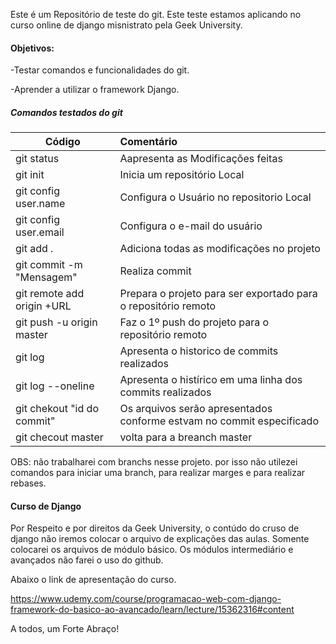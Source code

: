 Este é um Repositório de teste do git. Este teste estamos 
aplicando no curso online de django misnistrato pela 
Geek University.

#### Objetivos:

-Testar comandos e funcionalidades do git.

-Aprender a utilizar o framework Django.  

##### Comandos testados do git

Código | Comentário
-------|:-----------
git status | Aapresenta as Modificações feitas
git init | Inicia um repositório Local
git config user.name | Configura o Usuário no repositorio Local
git config user.email | Configura o e-mail do usuário
git add . | Adiciona todas as modificações no projeto
git commit -m "Mensagem" | Realiza commit
git remote add origin +URL | Prepara o projeto para ser exportado para o repositório remoto 
git push -u origin master | Faz o 1º push do projeto para o repositório remoto
git log | Apresenta o historico de commits realizados
git log --oneline | Apresenta o histírico em uma linha dos commits realizados
git chekout "id do commit" | Os arquivos serão apresentados conforme estvam no commit especificado
git checout master | volta para a breanch master

OBS: não trabalharei com branchs nesse projeto. por isso não utilezei comandos
para iniciar uma branch, para realizar marges e para realizar rebases.

#### Curso de Django

Por Respeito e por direitos da Geek University, o contúdo do cruso de django não 
iremos colocar o arquivo de explicações das aulas. Somente colocarei os arquivos
de módulo básico. Os módulos intermediário e avançados não farei o uso do github. 

Abaixo o link de apresentação do curso.

https://www.udemy.com/course/programacao-web-com-django-framework-do-basico-ao-avancado/learn/lecture/15362316#content
 
A todos, um Forte Abraço!